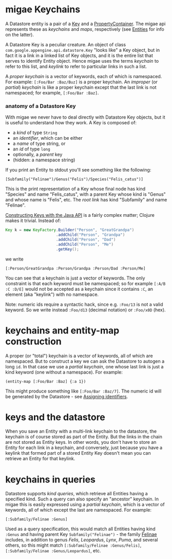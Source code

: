 # migae Keychains

A Datastore entity is a pair of a
[Key](https://cloud.google.com/appengine/docs/java/javadoc/com/google/appengine/api/datastore/Key)
and a
[PropertyContainer](https://cloud.google.com/appengine/docs/java/javadoc/com/google/appengine/api/datastore/PropertyContainer).
The migae api represents these as _keychains_ and _maps_,
respectively (see [Entities](Entities.md) for info on the latter).

A Datastore Key is a peculiar creature.  An object of class
`com.google.appengine.api.datastore.Key` "looks like" a Key object,
but in fact it is a link in a linked list of Key objects, and it is
the entire list that serves to identify Entity object.  Hence migae
uses the terms _keychain_ to refer to this list, and _keylink_ to
refer to particular links in such a list.

A _proper keychain_ is a vector of keywords, each of which is
namespaced.  For example: `[:Foo/Bar :Baz/Buz]` is a proper keychain.
An _improper_ (or _partial_) _keychain_ is like a proper keychain
except that the last link is not namespaced; for example,
`[:Foo/Bar :Baz]`.

### anatomy of a Datastore Key

With migae we never have to deal directly with Datastore Key objects,
but it is useful to understand how they work.  A Key is composed of:

* a _kind_ of type `String`
* an _identifier_, which can be either
 * a _name_ of type string, or
 * an _id_ of type `long`
* optionally, a _parent_ key
* (hidden: a namespace string)

If you print an Entity to stdout you'll see something like the following:

```
[Subfamily("Felinae")/Genus("Felis")/Species("Felis_catus")]
```

This is the print representation of a Key whose final node has kind
"Species" and name "Felis\_catus", with a parent Key whose kind
is "Genus" and whose name is "Felis", etc.  The _root link_ has kind
"Subfamily" and name "Felinae".

[Constructing Keys with the Java API](https://cloud.google.com/appengine/docs/java/datastore/entities#Java_Generating_keys)
is a fairly complex matter; Clojure makes it trivial.  Instead of:

```java
Key k = new KeyFactory.Builder("Person", "GreatGrandpa")
                      .addChild("Person", "Grandpa")
                      .addChild("Person", "Dad")
                      .addChild("Person", "Me")
                      .getKey();
```

we write

```
[:Person/GreatGrandpa :Person/Grandpa :Person/Dad :Person/Me]
```

You can see that a keychain is just a vector of keywords.  The only
constraint is that each keyword must be namespaced; so for example
`[:A/B :C :D/E]` would not be accepted as a keychain since it contains `:C`,
an element (aka "keylink") with no namespace.

Note: numeric ids require a syntactic hack, since e.g. `:Foo/13` is
not a valid keyword.  So we write instead `:Foo/d13` (decimal
notation) or `:Foo/x0D` (hex).

# keychains and entity-map construction

A proper (or "total") keychain is a vector of keywords, all of which
are namespaced.  But to construct a key we can ask the Datastore to
autogen a long `id`.  In that case we use a _partial keychain_, one
whose last link is just a kind keyword (one without a namespace).  For
example:

```
(entity-map [:Foo/Bar :Baz] {:a 1})
```

This might produce something like `[:Foo/Bar :Baz/7]`.  The numeric id
will be generated by the Datastore - see
[Assigning identifiers](https://cloud.google.com/appengine/docs/java/datastore/entities#Java_Assigning_identifiers).


# keys and the datastore

When you save an Entity with a multi-link keychain to the datastore,
the keychain is of course stored as part of the Entity.  But the links
in the chain are not stored as Entity keys.  In other words, you don't
have to store an Entity for each link in a keychain, and conversely,
just because you have a keylink that formed part of a stored Entity
Key doesn't mean you can retrieve an Entity for that keylink.

# keychains in queries

Datastore supports _kind queries_, which retrieve all Entities having
a specified kind.  Such a query can also specify an "ancestor"
keychain.  In migae this is easily expressed using a _partial
keychain_, which is a vector of keywords, all of which except the last
are namespaced.  For example:

```
[:Subfamily/Felinae :Genus]
```

Used as a query specification, this would match all Entities having
kind `:Genus` and having parent Key `Subfamily("Felinae")` - the
family [Felinae](https://en.wikipedia.org/wiki/Felinae) includes, in
addition to genus _Felis_, _Leopardus_, _Lynx_, _Puma_, and several
others, so this might match `[:Subfamily/Felinae :Genus/Felis]`,
`[:Subfamily/Felinae :Genus/Leopardus]`, etc.
